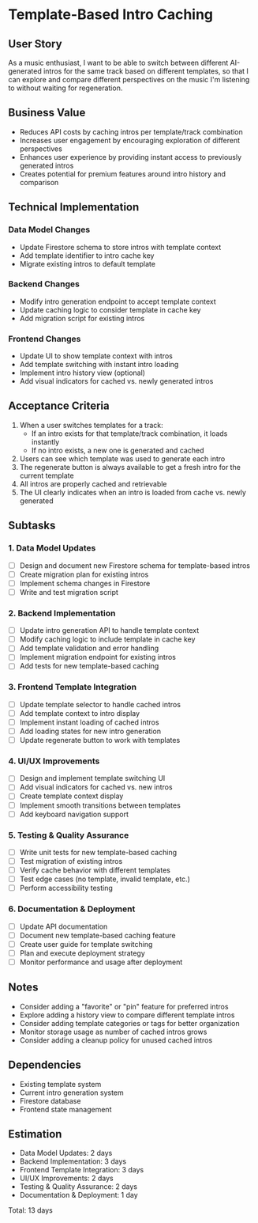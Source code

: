 # Template-Based Intro Caching

## User Story
As a music enthusiast, I want to be able to switch between different AI-generated intros for the same track based on different templates, so that I can explore and compare different perspectives on the music I'm listening to without waiting for regeneration.

## Business Value
- Reduces API costs by caching intros per template/track combination
- Increases user engagement by encouraging exploration of different perspectives
- Enhances user experience by providing instant access to previously generated intros
- Creates potential for premium features around intro history and comparison

## Technical Implementation

### Data Model Changes
- Update Firestore schema to store intros with template context
- Add template identifier to intro cache key
- Migrate existing intros to default template

### Backend Changes
- Modify intro generation endpoint to accept template context
- Update caching logic to consider template in cache key
- Add migration script for existing intros

### Frontend Changes
- Update UI to show template context with intros
- Add template switching with instant intro loading
- Implement intro history view (optional)
- Add visual indicators for cached vs. newly generated intros

## Acceptance Criteria
1. When a user switches templates for a track:
   - If an intro exists for that template/track combination, it loads instantly
   - If no intro exists, a new one is generated and cached
2. Users can see which template was used to generate each intro
3. The regenerate button is always available to get a fresh intro for the current template
4. All intros are properly cached and retrievable
5. The UI clearly indicates when an intro is loaded from cache vs. newly generated

## Subtasks

### 1. Data Model Updates
- [ ] Design and document new Firestore schema for template-based intros
- [ ] Create migration plan for existing intros
- [ ] Implement schema changes in Firestore
- [ ] Write and test migration script

### 2. Backend Implementation
- [ ] Update intro generation API to handle template context
- [ ] Modify caching logic to include template in cache key
- [ ] Add template validation and error handling
- [ ] Implement migration endpoint for existing intros
- [ ] Add tests for new template-based caching

### 3. Frontend Template Integration
- [ ] Update template selector to handle cached intros
- [ ] Add template context to intro display
- [ ] Implement instant loading of cached intros
- [ ] Add loading states for new intro generation
- [ ] Update regenerate button to work with templates

### 4. UI/UX Improvements
- [ ] Design and implement template switching UI
- [ ] Add visual indicators for cached vs. new intros
- [ ] Create template context display
- [ ] Implement smooth transitions between templates
- [ ] Add keyboard navigation support

### 5. Testing & Quality Assurance
- [ ] Write unit tests for new template-based caching
- [ ] Test migration of existing intros
- [ ] Verify cache behavior with different templates
- [ ] Test edge cases (no template, invalid template, etc.)
- [ ] Perform accessibility testing

### 6. Documentation & Deployment
- [ ] Update API documentation
- [ ] Document new template-based caching feature
- [ ] Create user guide for template switching
- [ ] Plan and execute deployment strategy
- [ ] Monitor performance and usage after deployment

## Notes
- Consider adding a "favorite" or "pin" feature for preferred intros
- Explore adding a history view to compare different template intros
- Consider adding template categories or tags for better organization
- Monitor storage usage as number of cached intros grows
- Consider adding a cleanup policy for unused cached intros

## Dependencies
- Existing template system
- Current intro generation system
- Firestore database
- Frontend state management

## Estimation
- Data Model Updates: 2 days
- Backend Implementation: 3 days
- Frontend Template Integration: 3 days
- UI/UX Improvements: 2 days
- Testing & Quality Assurance: 2 days
- Documentation & Deployment: 1 day

Total: 13 days 